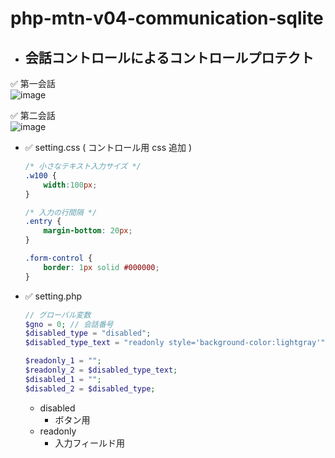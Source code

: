 # php-mtn-v04-communication-sqlite

- ## 会話コントロールによるコントロールプロテクト

✅ 第一会話\
![image](https://github.com/winofsql/php-mtn-v04-communication-sqlite/assets/1501327/8b96a9fd-dd76-4902-a9c4-45d60e32b01f)

✅ 第二会話\
![image](https://github.com/winofsql/php-mtn-v04-communication-sqlite/assets/1501327/0f2d5f8f-584e-4c27-8539-deb3bbe1310a)

- ✅ setting.css ( コントロール用 css 追加 )
    ```css
    /* 小さなテキスト入力サイズ */
    .w100 {
        width:100px;
    }
    
    /* 入力の行間隔 */
    .entry {
        margin-bottom: 20px;
    }
    
    .form-control {
        border: 1px solid #000000;
    }
    ``` 

- ✅ setting.php
    ```php
    // グローバル変数
    $gno = 0; // 会話番号
    $disabled_type = "disabled";
    $disabled_type_text = "readonly style='background-color:lightgray'";
    
    $readonly_1 = "";
    $readonly_2 = $disabled_type_text;
    $disabled_1 = "";
    $disabled_2 = $disabled_type;
    ```
    - disabled
        - ボタン用
    - readonly
        - 入力フィールド用
